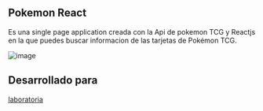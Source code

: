 ## Pokemon React

Es una single page application creada con la Api de pokemon TCG y Reactjs en la que puedes buscar informacion de las tarjetas de Pokémon TCG.


![image](https://cdn.hobbyconsolas.com/sites/navi.axelspringer.es/public/media/image/2017/09/pokemon.jpg)

## Desarrollado para
[laboratoria](http://www.laboratoria.la/)
